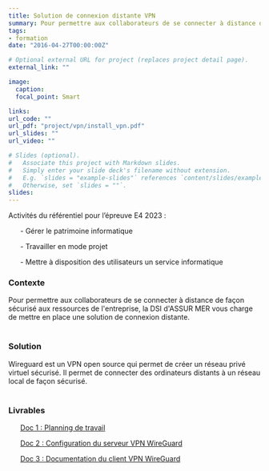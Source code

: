 ```yaml
---
title: Solution de connexion distante VPN
summary: Pour permettre aux collaborateurs de se connecter à distance de façon sécurisé aux ressources de l'entreprise, la DSI d'ASSUR MER vous charge de mettre en place une solution de connexion distante.
tags:
- formation
date: "2016-04-27T00:00:00Z"

# Optional external URL for project (replaces project detail page).
external_link: ""

image:
  caption: 
  focal_point: Smart

links:
url_code: ""
url_pdf: "project/vpn/install_vpn.pdf"
url_slides: ""
url_video: ""

# Slides (optional).
#   Associate this project with Markdown slides.
#   Simply enter your slide deck's filename without extension.
#   E.g. `slides = "example-slides"` references `content/slides/example-slides.md`.
#   Otherwise, set `slides = ""`.
slides:
---
```


<p>Activités du référentiel pour l’épreuve E4 2023 :

<ul>- Gérer le patrimoine informatique</ul>
<ul>- Travailler en mode projet</ul>
<ul>- Mettre à disposition des utilisateurs un service informatique</ul>
</p>
<h3>Contexte</h3>

Pour permettre aux collaborateurs de se connecter à distance de façon sécurisé aux ressources de l'entreprise, la DSI d'ASSUR MER vous charge de mettre en place une solution de connexion distante.
<br>
<br>
<h3>Solution</h3>
Wireguard est un VPN open source qui permet de créer un réseau privé virtuel sécurisé. Il permet de connecter des ordinateurs distants à un réseau local de façon sécurisé.
<br>
<br>
<h3>Livrables</h3>
<ul><a href="planning_vpn.pdf">Doc 1 : Planning de travail</a></ul>
<ul><a href="install_vpn.pdf">Doc 2 : Configuration du serveur VPN WireGuard</a></ul>
<ul><a href="doc_util_vpn.pdf">Doc 3 : Documentation du client VPN WireGuard</a></ul>